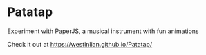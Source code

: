 # Patatap
Experiment with PaperJS, a musical instrument with fun animations

Check it out at https://westinlian.github.io/Patatap/
